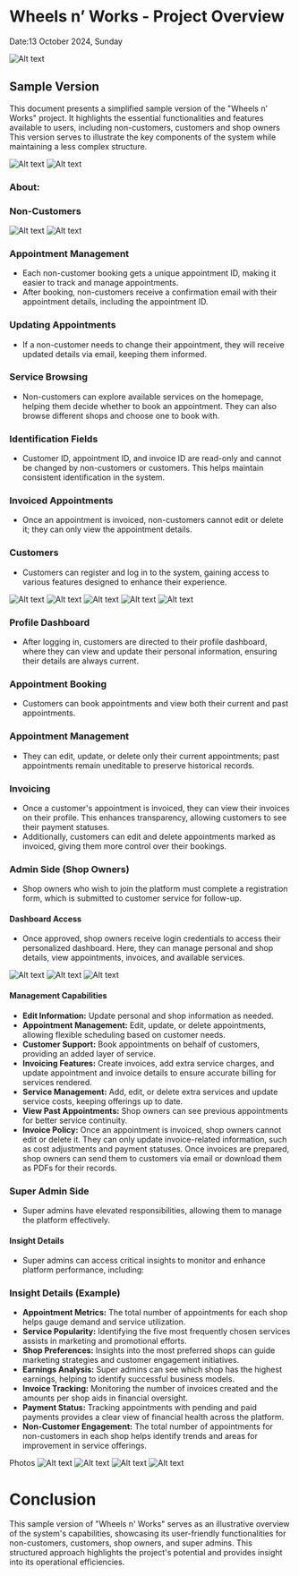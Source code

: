 # **Wheels n’ Works - Project Overview**

Date:13 October 2024, Sunday

![Alt text](/ReadMe/1.png)



## **Sample Version**
This document presents a simplified sample version of the "Wheels n’ Works" project. It highlights the essential functionalities and features available to users, including non-customers, customers and shop owners This version serves to illustrate the key components of the system while maintaining a less complex structure.


![Alt text](/ReadMe/2.png)
![Alt text](/ReadMe/5.png)

### About:
### Non-Customers

![Alt text](/ReadMe/4.png)
![Alt text](/ReadMe/9.png)


### Appointment Management
- Each non-customer booking gets a unique appointment ID, making it easier to track and manage appointments.
- After booking, non-customers receive a confirmation email with their appointment details, including the appointment ID.

### Updating Appointments
- If a non-customer needs to change their appointment, they will receive updated details via email, keeping them informed.

### Service Browsing
- Non-customers can explore available services on the homepage, helping them decide whether to book an appointment. They can also browse different shops and choose one to book with.

### Identification Fields
- Customer ID, appointment ID, and invoice ID are read-only and cannot be changed by non-customers or customers. This helps maintain consistent identification in the system.

### Invoiced Appointments
- Once an appointment is invoiced, non-customers cannot edit or delete it; they can only view the appointment details.

### Customers
- Customers can register and log in to the system, gaining access to various features designed to enhance their experience.

![Alt text](/ReadMe/3.png)
![Alt text](/ReadMe/18.png)
![Alt text](/ReadMe/19.png)
![Alt text](/ReadMe/14.png)
![Alt text](/ReadMe/10.png)

### Profile Dashboard
- After logging in, customers are directed to their profile dashboard, where they can view and update their personal information, ensuring their details are always current.

### Appointment Booking
- Customers can book appointments and view both their current and past appointments.

### Appointment Management
- They can edit, update, or delete only their current appointments; past appointments remain uneditable to preserve historical records.

### Invoicing
- Once a customer's appointment is invoiced, they can view their invoices on their profile. This enhances transparency, allowing customers to see their payment statuses.
- Additionally, customers can edit and delete appointments marked as invoiced, giving them more control over their bookings.

### Admin Side (Shop Owners)
- Shop owners who wish to join the platform must complete a registration form, which is submitted to customer service for follow-up.

#### Dashboard Access
- Once approved, shop owners receive login credentials to access their personalized dashboard. Here, they can manage personal and shop details, view appointments, invoices, and available services.

![Alt text](/ReadMe/15.png)
![Alt text](/ReadMe/16.png)
![Alt text](/ReadMe/17.png)


#### Management Capabilities
- **Edit Information:** Update personal and shop information as needed.
- **Appointment Management:** Edit, update, or delete appointments, allowing flexible scheduling based on customer needs.
- **Customer Support:** Book appointments on behalf of customers, providing an added layer of service.
- **Invoicing Features:** Create invoices, add extra service charges, and update appointment and invoice details to ensure accurate billing for services rendered.
- **Service Management:** Add, edit, or delete extra services and update service costs, keeping offerings up to date.
- **View Past Appointments:** Shop owners can see previous appointments for better service continuity.
- **Invoice Policy:** Once an appointment is invoiced, shop owners cannot edit or delete it. They can only update invoice-related information, such as cost adjustments and payment statuses. 
Once invoices are prepared, shop owners can send them to customers via email or download them as PDFs for their records.

### Super Admin Side
- Super admins have elevated responsibilities, allowing them to manage the platform effectively.

#### Insight Details
- Super admins can access critical insights to monitor and enhance platform performance, including:

### Insight Details (Example)
- **Appointment Metrics:** The total number of appointments for each shop helps gauge demand and service utilization.
- **Service Popularity:** Identifying the five most frequently chosen services assists in marketing and promotional efforts.
- **Shop Preferences:** Insights into the most preferred shops can guide marketing strategies and customer engagement initiatives.
- **Earnings Analysis:** Super admins can see which shop has the highest earnings, helping to identify successful business models.
- **Invoice Tracking:** Monitoring the number of invoices created and the amounts per shop aids in financial oversight.
- **Payment Status:** Tracking appointments with pending and paid payments provides a clear view of financial health across the platform.
- **Non-Customer Engagement:** The total number of appointments for non-customers in each shop helps identify trends and areas for improvement in service offerings.


Photos
![Alt text](/ReadMe/7.png)
![Alt text](/ReadMe/8.png)
![Alt text](/ReadMe/11.png)
![Alt text](/ReadMe/12.png)

# **Conclusion**
This sample version of "Wheels n' Works" serves as an illustrative overview of the system's capabilities, showcasing its user-friendly functionalities 
for non-customers, customers, shop owners, and super admins. This structured approach highlights the project's potential and provides insight into its operational efficiencies.
